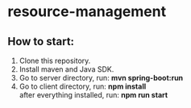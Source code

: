 # resource-management

## How to start:
1. Clone this repository.
2. Install maven and Java SDK.
3. Go to server directory, run:  **mvn spring-boot:run**
4. Go to client directory, run: **npm install**    
  after everything installed, run:  **npm run start**
